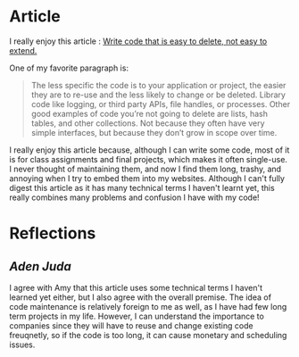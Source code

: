 # Article
I really enjoy this article : [Write code that is easy to delete, not easy to extend.](https://programmingisterrible.com/post/139222674273/write-code-that-is-easy-to-delete-not-easy-to?source=post_page-----56b0d9de2c43---------------------------------------)

One of my favorite paragraph is:

> The less specific the code is to your application or project, the easier they are to re-use and the less likely to change or be deleted. Library code like logging, or third party APIs, file handles, or processes. Other good examples of code you’re not going to delete are lists, hash tables, and other collections. Not because they often have very simple interfaces, but because they don’t grow in scope over time.

I really enjoy this article because, although I can write some code, most of it is for class assignments and final projects, which makes it often single-use. I never thought of maintaining them, and now I find them long, trashy, and annoying when I try to embed them into my websites. Although I can't fully digest this article as it has many technical terms I haven't learnt yet, this really combines many problems and confusion I have with my code!

 # Reflections

## _Aden Juda_

I agree with Amy that this article uses some technical terms I haven't learned yet either, but I also agree with the overall premise.  The idea of code maintenance is relatively foreign to me as well, as I have had few long term projects in my life.  However, I can understand the importance to companies since they will have to reuse and change existing code freuqnetly, so if the code is too long, it can cause monetary and scheduling issues.
